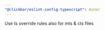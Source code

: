 ```yaml
---
"@clickbar/eslint-config-typescript": minor
---
```


Use ts override rules also for mts & cts files
